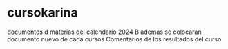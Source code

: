 # cursokarina
documentos d materias del calendario 2024 B
ademas se colocaran documento nuevo de cada cursos
Comentarios de los resultados del curso
